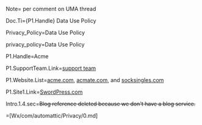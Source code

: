 Note= per comment on UMA thread

Doc.Ti={P1.Handle} Data Use Policy

Privacy_Policy=Data Use Policy

privacy_policy=Data Use Policy

P1.Handle=<span class="definedterm">Acme</span>

P1.SupportTeam.Link=<a href="http://en.support.acme.com/">support team</a>

P1.Website.List=<a href="https://acme.com/">acme.com</a>, <a href="http://acmate.com/">acmate.com</a>, and <a href="http://socksingles.com/">socksingles.com</a>

P1.Site1.Link=<a href="http://swordpress.com/">SwordPress.com</a>

Intro.1.4.sec=<del>Blog reference deleted because we don't have a blog service.</del>

=[Wx/com/automattic/Privacy/0.md]  
